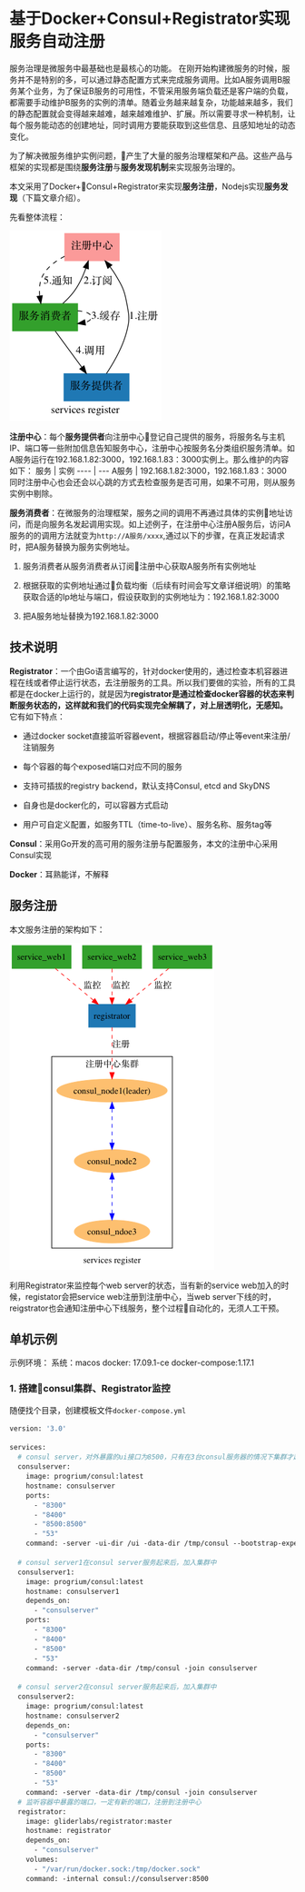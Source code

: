 # 基于Docker+Consul+Registrator实现服务自动注册

服务治理是微服务中最基础也是最核心的功能。
在刚开始构建微服务的时候，服务并不是特别的多，可以通过静态配置方式来完成服务调用。比如A服务调用B服务某个业务，为了保证B服务的可用性，不管采用服务端负载还是客户端的负载，都需要手动维护B服务的实例的清单。随着业务越来越复杂，功能越来越多，我们的静态配置就会变得越来越难，越来越难维护、扩展。所以需要寻求一种机制，让每个服务能动态的创建地址，同时调用方要能获取到这些信息、且感知地址的动态变化。

为了解决微服务维护实例问题，产生了大量的服务治理框架和产品。这些产品与框架的实现都是围绕**服务注册**与**服务发现机制**来实现服务治理的。

本文采用了Docker+Consul+Registrator来实现**服务注册**，Nodejs实现**服务发现**（下篇文章介绍）。

先看整体流程：

![services register](images/registerFlow.png?raw=true)

**注册中心**：每个**服务提供者**向注册中心登记自己提供的服务，将服务名与主机IP、端口等一些附加信息告知服务中心，注册中心按服务名分类组织服务清单。如A服务运行在192.168.1.82:3000，192.168.1.83：3000实例上。那么维护的内容如下：
服务 | 实例
---- | ---
 A服务 | 192.168.1.82:3000，192.168.1.83：3000
同时注册中心也会还会以心跳的方式去检查服务是否可用，如果不可用，则从服务实例中剔除。

**服务消费者**：在微服务的治理框架，服务之间的调用不再通过具体的实例地址访问，而是向服务名发起调用实现。如上述例子，在注册中心注册A服务后，访问A服务的的调用方法就变为`http://A服务/xxxx`,通过以下的步骤，在真正发起请求时，把A服务替换为服务实例地址。

1. 服务消费者从服务消费者从订阅注册中心获取A服务所有实例地址

2. 根据获取的实例地址通过负载均衡（后续有时间会写文章详细说明）的策略获取合适的Ip地址与端口，假设获取到的实例地址为：192.168.1.82:3000

3. 把A服务地址替换为192.168.1.82:3000

## 技术说明

**Registrator**：一个由Go语言编写的，针对docker使用的，通过检查本机容器进程在线或者停止运行状态，去注册服务的工具。所以我们要做的实验，所有的工具都是在docker上运行的，就是因为**registrator是通过检查docker容器的状态来判断服务状态的，这样就和我们的代码实现完全解耦了，对上层透明化，无感知。** 它有如下特点：

- 通过docker socket直接监听容器event，根据容器启动/停止等event来注册/注销服务

- 每个容器的每个exposed端口对应不同的服务

- 支持可插拔的registry backend，默认支持Consul, etcd and SkyDNS
- 自身也是docker化的，可以容器方式启动

- 用户可自定义配置，如服务TTL（time-to-live）、服务名称、服务tag等

**Consul**：采用Go开发的高可用的服务注册与配置服务，本文的注册中心采用Consul实现

**Docker**：耳熟能详，不解释

## 服务注册

本文服务注册的架构如下：

![services register](images/serviceRegister.png?raw=true)

利用Registrator来监控每个web server的状态，当有新的service web加入的时候，registator会把service web注册到注册中心，当web server下线的时，reigstrator也会通知注册中心下线服务，整个过程自动化的，无须人工干预。

## 单机示例

示例环境：
系统：macos
docker: 17.09.1-ce
docker-compose:1.17.1

### 1. 搭建consul集群、Registrator监控

随便找个目录，创建模板文件`docker-compose.yml`

```Dockerfile
version: '3.0'

services:
  # consul server，对外暴露的ui接口为8500，只有在3台consul服务器的情况下集群才起作用
  consulserver:
    image: progrium/consul:latest
    hostname: consulserver
    ports:
      - "8300"
      - "8400"
      - "8500:8500"
      - "53"
    command: -server -ui-dir /ui -data-dir /tmp/consul --bootstrap-expect=3

  # consul server1在consul server服务起来后，加入集群中
  consulserver1:
    image: progrium/consul:latest
    hostname: consulserver1
    depends_on: 
      - "consulserver"
    ports:
      - "8300"
      - "8400"
      - "8500"
      - "53"
    command: -server -data-dir /tmp/consul -join consulserver

  # consul server2在consul server服务起来后，加入集群中
  consulserver2:
    image: progrium/consul:latest
    hostname: consulserver2
    depends_on: 
      - "consulserver"
    ports:
      - "8300"
      - "8400"
      - "8500"
      - "53"
    command: -server -data-dir /tmp/consul -join consulserver
  # 监听容器中暴露的端口，一定有新的端口，注册到注册中心
  registrator:
    image: gliderlabs/registrator:master
    hostname: registrator
    depends_on: 
      - "consulserver"
    volumes:
      - "/var/run/docker.sock:/tmp/docker.sock"
    command: -internal consul://consulserver:8500





```